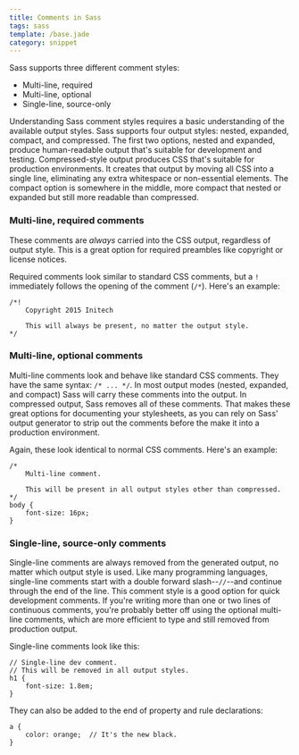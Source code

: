 ```yaml
---
title: Comments in Sass
tags: sass
template: /base.jade
category: snippet
---
```


Sass supports three different comment styles:

* Multi-line, required
* Multi-line, optional
* Single-line, source-only

Understanding Sass comment styles requires a basic understanding of the available output styles. Sass supports four output styles: nested, expanded, compact, and compressed. The first two options, nested and expanded, produce human-readable output that's suitable for development and testing. Compressed-style output produces CSS that's suitable for production environments. It creates that output by moving all CSS into a single line, eliminating any extra whitespace or non-essential elements. The compact option is somewhere in the middle, more compact that nested or expanded but still more readable than compressed.

### Multi-line, required comments

These comments are *always* carried into the CSS output, regardless of output style. This is a great option for required preambles like copyright or license notices.

Required comments look similar to standard CSS comments, but a `!` immediately follows the opening of the comment (`/*`). Here's an example:

```
/*! 
    Copyright 2015 Initech 
    
    This will always be present, no matter the output style.
*/
```

### Multi-line, optional comments

Multi-line comments look and behave like standard CSS comments. They have the same syntax: `/* ... */`. In most output modes (nested, expanded, and compact) Sass will carry these comments into the output. In compressed output, Sass removes all of these comments. That makes these great options for documenting your stylesheets, as you can rely on Sass' output generator to strip out the comments before the make it into a production environment.

Again, these look identical to normal CSS comments. Here's an example:

```
/*
    Multi-line comment.
    
    This will be present in all output styles other than compressed.
*/
body {
    font-size: 16px;
}
```

### Single-line, source-only comments

Single-line comments are always removed from the generated output, no matter which output style is used. Like many programming languages, single-line comments start with a double forward slash--`//`--and continue through the end of the line. This comment style is a good option for quick development comments. If you're writing more than one or two lines of continuous comments, you're probably better off using the optional multi-line comments, which are more efficient to type and still removed from production output.

Single-line comments look like this:

```
// Single-line dev comment.
// This will be removed in all output styles.
h1 {
    font-size: 1.8em; 
}
```

They can also be added to the end of property and rule declarations:

```
a {
    color: orange;  // It's the new black.
}
```
